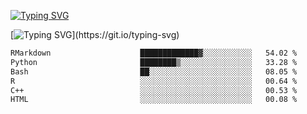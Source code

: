[![Typing SVG](https://readme-typing-svg.demolab.com?font=Fira+Code&duration=1&pause=1000&center=true&vCenter=true&width=435&lines=Ivy+Streeter)](https://git.io/typing-svg)

[![Typing SVG](https://readme-typing-svg.demolab.com?font=Fira+Code&pause=1000&center=true&width=435&lines=Hello%2C+nice+to+meet+you!;I+am+a+researcher+in+biotech.;I+am+interested+in+bioinformatics.;I+am+self-taught+and+love+learning.;Feel+free+to+reach+out!)](https://git.io/typing-svg)
<!--START_SECTION:waka-->

```txt
RMarkdown                    █████████████▓░░░░░░░░░░░   54.02 %
Python                       ████████▒░░░░░░░░░░░░░░░░   33.28 %
Bash                         ██░░░░░░░░░░░░░░░░░░░░░░░   08.05 %
R                            ░░░░░░░░░░░░░░░░░░░░░░░░░   00.64 %
C++                          ░░░░░░░░░░░░░░░░░░░░░░░░░   00.53 %
HTML                         ░░░░░░░░░░░░░░░░░░░░░░░░░   00.08 %
```

<!--END_SECTION:waka-->
